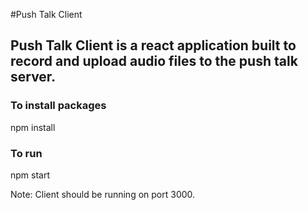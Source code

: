 #Push Talk Client
## Push Talk Client is a react application built to record and upload audio files to the push talk server.


### To install packages
npm install

### To run
npm start

Note: Client should be running on port 3000.